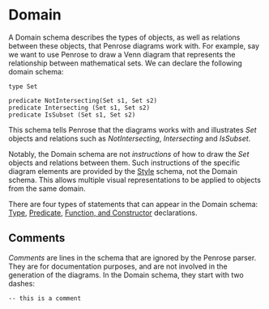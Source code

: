 # Domain

A Domain schema describes the types of objects, as well as relations between these objects, that Penrose diagrams work with. For example, say we want to use Penrose to draw a Venn diagram that represents the relationship between mathematical sets. We can declare the following domain schema:

```domain
type Set

predicate NotIntersecting(Set s1, Set s2)
predicate Intersecting (Set s1, Set s2)
predicate IsSubset (Set s1, Set s2)
```

This schema tells Penrose that the diagrams works with and illustrates _Set_ objects and relations such as _NotIntersecting_, _Intersecting_ and _IsSubset_.

Notably, the Domain schema are not _instructions_ of how to draw the _Set_ objects and relations between them. Such instructions of the specific diagram elements are provided by the [Style] schema, not the Domain schema. This allows multiple visual representations to be applied to objects from the same domain.

There are four types of statements that can appear in the Domain schema: [Type](./types.md), [Predicate](./predicates.md), [Function, and Constructor](./functions.md) declarations.

## Comments

_Comments_ are lines in the schema that are ignored by the Penrose parser. They are for documentation purposes, and are not involved in the generation of the diagrams. In the Domain schema, they start with two dashes:

```domain
-- this is a comment
```

[Style]: ../style/overview.md
